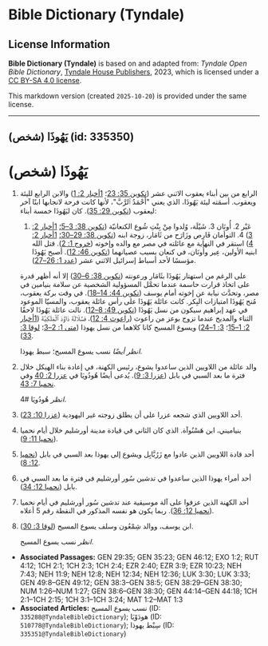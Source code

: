 # Bible Dictionary (Tyndale)

## License Information

**Bible Dictionary (Tyndale)** is based on and adapted from: _Tyndale Open Bible Dictionary_, [Tyndale House Publishers](https://tyndaleopenresources.com/), 2023, which is licensed under a [CC BY-SA 4.0 license](https://creativecommons.org/licenses/by-sa/4.0/legalcode.en).

This markdown version (created `2025-10-20`) is provided under the same license.



--------------------------------

## يَهُوذَا (شخص) (id: 335350)

يَهُوذَا (شخص)
==============

1. الرابع من بين أبناء يعقوب الاثني عشر ([تكوين 35: 23](https://ref.ly/Gen35:23)؛ [1أخبار 2: 1](https://ref.ly/1Chr2:1)) والابن الرابع لليئة ويعقوب. أسمَته ليئة يَهُوذَا، الذي يعني "أَحْمَدُ ٱلرَّبَّ"، لأنها كانت فرحة لانجابها ابنًا آخر ليعقوب ([تكوين 29: 35](https://ref.ly/Gen29:35)). كان ليَهُوذَا خمسة أبناء:

    1. عَيْر
        2. أُونَان
        3. شَيْلَة، وُلدوا مِنْ بِنْتِ شُوع الكنعانيّة ([تكوين 38: 3–5؛](https://ref.ly/Gen38:3-Gen38:5) [1أخبار 2: 3](https://ref.ly/1Chr2:3))
        4. التوأمان فَارِص وزَارَح من ثَامَار، زوجة ابنه ([تكوين 38: 29–30؛](https://ref.ly/Gen38:29-Gen38:30) [1أخبار 2: 4](https://ref.ly/1Chr2:4))
        استقر في النهاية مع عائلته في مصر مع والده وإخوته ([خروج 1: 2](https://ref.ly/Exod1:2)). قتل الله ابنيه الأولين، عِير وأُونَان، في كنعان بسبب عصيانهما ([تكوين 46: 12](https://ref.ly/Gen46:12)). أصبح يَهُوذَا مؤسسًا لأحد أسباط إسرائيل الاثني عشر ([عدد 1: 26–27](https://ref.ly/Num1:26-Num1:27)).

    على الرغم من استهتار يَهُوذَا بثَامَار ورعونته ([تكوين 38: 6–30](https://ref.ly/Gen38:6-Gen38:30)) إلا أنه أظهر قدرة على اتخاذ قرارت حاسمة عندما تحمَّل المسؤولية الشخصية عن سلامة بنيامين في مصر، وتحدَّث نيابة عن إخوته أمام يوسف ([تكوين 44: 14–18](https://ref.ly/Gen44:14-Gen44:18)). في وقت بركة يعقوب، مُنح يَهُوذَا امتيازات البِكر. كانت عائلة يَهُوذَا على رأس عائلة يعقوب، والمسيّا الموعود في عهد إبراهيم سيكون من نسل يَهُوذَا ([تكوين 49: 8–12](https://ref.ly/Gen49:8-Gen49:12)). نالت عائلة يَهُوذَا لاحقًا الثناء والمديح عندما تزوج بوعز من راعوث ([راعوث 4: 12](https://ref.ly/Ruth4:12))، فسُلَالَةَ دَاوُدَ ٱلْمَلَكِيَّةَ ([1أخبار 2: 1–15](https://ref.ly/1Chr2:1-1Chr2:15)؛ [3: 1–24](https://ref.ly/1Chr3:1-1Chr3:24)) ويسوع المسيح كانا كلاهما من نسل يهوذا ([متى 1: 2–3](https://ref.ly/Matt1:2-Matt1:3)؛ [لوقا 3: 33](https://ref.ly/Luke3:33)).

    *انظر أيضًا* نسب يسوع المسيح؛ سبط يهوذا.

2. والد عائلة من اللاويين الذين ساعدوا يشوع، رئيس الكهنة، في إعادة بناء الهيكل خلال فترة ما بعد السبي في بابل ([عزرا 3: 9](https://ref.ly/Ezra3:9)). يُدعى أيضًا هُودُويَا في [عزرا 2: 40](https://ref.ly/Ezra2:40) وفي [نحميا 7: 43](https://ref.ly/Neh7:43).

    *انظر* هُودُويَا \#4.

3. أحد اللاويين الذي شجعه عزرا على أن يطلق زوجته غير اليهودية ([عزرا 10: 23](https://ref.ly/Ezra10:23)).
4. بنياميني، ابن هَسْنُوآة. الذي كان الثاني في قيادة مدينة أورشليم خلال أيام نحميا ([نحميا 11: 9](https://ref.ly/Neh11:9)).
5. أحد قادة اللاويين الذين عادوا مع زَرُبَّابِل ويشوع إلى يهوذا بعد السبي في بابل ([نحميا 12: 8](https://ref.ly/Neh12:8)).
6. أحد أمراء يهوذا الذين ساعدوا في تدشين سُور أورشليم في فترة ما بعد السبي في بابل ([نحميا 12: 34](https://ref.ly/Neh12:34)).
7. أحد الكهنة الذين عزفوا على آلة موسيقية عند تدشين سُور أورشليم في أيام نحميا ([نحميا 12: 36](https://ref.ly/Neh12:36)). ربما يكون هو نفسه المذكور في النقطة رقم 5 أعلاه.
8. ابن يوسف، ووالد شِمْعُون وسلف يسوع المسيح ([لوقا 3: 30](https://ref.ly/Luke3:30)).

    *انظر*  نسب يسوع المسيح.

* **Associated Passages:** GEN 29:35; GEN 35:23; GEN 46:12; EXO 1:2; RUT 4:12; 1CH 2:1; 1CH 2:3; 1CH 2:4; EZR 2:40; EZR 3:9; EZR 10:23; NEH 7:43; NEH 11:9; NEH 12:8; NEH 12:34; NEH 12:36; LUK 3:30; LUK 3:33; GEN 49:8–GEN 49:12; GEN 38:3–GEN 38:5; GEN 38:29–GEN 38:30; NUM 1:26–NUM 1:27; GEN 38:6–GEN 38:30; GEN 44:14–GEN 44:18; 1CH 2:1–1CH 2:15; 1CH 3:1–1CH 3:24; MAT 1:2–MAT 1:3
* **Associated Articles:** نسب يسوع المسيح (ID: `335288@TyndaleBibleDictionary`); هودَوْيَا (ID: `510778@TyndaleBibleDictionary`); سِبْط يهوذا (ID: `335351@TyndaleBibleDictionary`)

